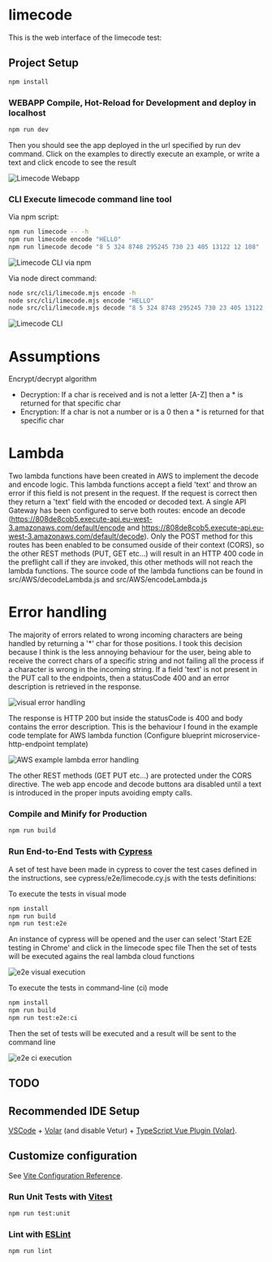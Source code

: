 # limecode
This is the web interface of the limecode test:

## Project Setup

```sh
npm install
```

### WEBAPP Compile, Hot-Reload for Development and deploy in localhost

```sh
npm run dev
```
Then you should see the app deployed in the url specified by run dev command. Click on the examples to directly execute an example, or write a text and click encode to see the result

![Limecode Webapp](/screenshots/webapp.png)



### CLI Execute limecode command line tool
Via npm script:

```sh
npm run limecode -- -h
npm run limecode encode "HELLO"
npm run limecode decode "8 5 324 8748 295245 730 23 405 13122 12 108"
```

![Limecode CLI via npm](/screenshots/limecode_cli2.png)


Via node direct command:

```sh
node src/cli/limecode.mjs encode -h
node src/cli/limecode.mjs encode "HELLO" 
node src/cli/limecode.mjs decode "8 5 324 8748 295245 730 23 405 13122 12 108"
```

![Limecode CLI](/screenshots/limecode_cli.png)


# Assumptions

Encrypt/decrypt algorithm
* Decryption: If a char is received and is not a letter [A-Z] then a * is returned for that specific char
* Encryption: If a char is not a number or is a 0 then a * is returned for that specific char


# Lambda

Two lambda functions have been created in AWS to implement the decode and encode logic. This lambda functions accept a field 'text' and throw an error if this field is not present in the request. If the request is correct then they return a 'text' field with the encoded or decoded text.
A single API Gateway has been configured to serve both routes: encode an decode (https://808de8cob5.execute-api.eu-west-3.amazonaws.com/default/encode and https://808de8cob5.execute-api.eu-west-3.amazonaws.com/default/decode).
Only the POST method for this routes has been enabled to be consumed ouside of their context (CORS), so the other REST methods (PUT, GET etc...) will result in an HTTP 400 code in the preflight call if they are invoked, this other methods will not reach the lambda functions.
The source code of the lambda functions can be found in src/AWS/decodeLambda.js and src/AWS/encodeLambda.js

# Error handling

The majority of errors related to wrong incoming characters are being handled by returning a '*' char for those positions. I took this decision because I think is the less annoying behaviour for the user, being able to receive the correct chars of a specific string and not failing all the process if a character is wrong in the incoming string.
If a field 'text' is not present in the PUT call to the endpoints, then a statusCode 400 and an error description is retrieved in the response.

![visual error handling](/screenshots/errorHandling.png)

The response is HTTP 200 but inside the statusCode is 400 and body contains the error description. This is the behaviour I found in the example code template for AWS lambda function (Configure blueprint microservice-http-endpoint template)

![AWS example lambda error handling](/screenshots/errorHandling2.png)


The other REST methods (GET PUT etc...) are protected under the CORS directive.
The web app encode and decode buttons ara disabled until a text is introduced in the proper inputs avoiding empty calls.


### Compile and Minify for Production

```sh
npm run build
```

### Run End-to-End Tests with [Cypress](https://www.cypress.io/)

A set of test have been made in cypress to cover the test cases defined in the instructions, see cypress/e2e/limecode.cy.js with the tests definitions:

To execute the tests in visual mode
```sh
npm install
npm run build
npm run test:e2e
```
An instance of cypress will be opened and the user can select 'Start E2E testing in Chrome' and click in the limecode spec file
Then the set of tests will be executed agains the real lambda cloud functions

![e2e visual execution](/screenshots/e2etests.png)

To execute the tests in command-line (ci) mode
```sh
npm install
npm run build
npm run test:e2e:ci
```

Then the set of tests will be executed and a result will be sent to the command line

![e2e ci execution](/screenshots/e2etests_ci.png)


## TODO


## Recommended IDE Setup

[VSCode](https://code.visualstudio.com/) + [Volar](https://marketplace.visualstudio.com/items?itemName=Vue.volar) (and disable Vetur) + [TypeScript Vue Plugin (Volar)](https://marketplace.visualstudio.com/items?itemName=Vue.vscode-typescript-vue-plugin).

## Customize configuration

See [Vite Configuration Reference](https://vitejs.dev/config/).



### Run Unit Tests with [Vitest](https://vitest.dev/)

```sh
npm run test:unit
```


### Lint with [ESLint](https://eslint.org/)

```sh
npm run lint
```
